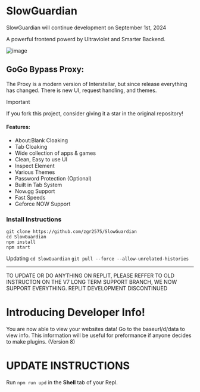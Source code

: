 # SlowGuardian

SlowGuardian will continue development on September 1st, 2024

A powerful frontend powerd by Ultraviolet and Smarter Backend.

![image](https://github.com/zgr2575/SlowGuardian/assets/62474113/4b9ddea2-45b3-459c-b43f-64755f81547c)

## GoGo Bypass Proxy:

The Proxy is a modern version of Interstellar, but since release everything has changed. There is new UI, request handling, and themes.

> [!IMPORTANT]
> If you fork this project, consider giving it a star in the original repository!

#### Features:

- About:Blank Cloaking
- Tab Cloaking
- Wide collection of apps & games
- Clean, Easy to use UI
- Inspect Element
- Various Themes
- Password Protection (Optional)
- Built in Tab System
- Now.gg Support
- Fast Speeds
- Geforce NOW Support

### Install Instructions

`git clone https://github.com/zgr2575/SlowGuardian`
<br>
`cd SlowGuardian`
<br>
`npm install`
<br>
`npm start`

Updating
`cd SlowGuardian`
`git pull --force --allow-unrelated-histories`

---

TO UPDATE OR DO ANYTHING ON REPLIT, PLEASE REFFER TO OLD INSTRUCTON ON THE V7
LONG TERM SUPPORT BRANCH, WE NOW SUPPORT EVERYTHING. REPLIT DEVELOPMENT DISCONTINUED

# Introducing Developer Info!

You are now able to view your websites data! Go to the baseurl/d/data to view info.
This information will be useful for preformance if anyone decides to make plugins. (Version 8)

# UPDATE INSTRUCTIONS

Run
`npm run upd`
in the **Shell** tab of your Repl.
